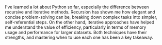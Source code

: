 I've learned a lot about Python so far, especially the difference between recursive and iterative methods. 
Recursion has shown me how elegant and concise problem-solving can be, breaking down complex tasks into simpler, self-referential steps. 
On the other hand, iterative approaches have helped me understand the value of efficiency, particularly in terms of memory usage and performance for larger datasets. 
Both techniques have their strengths, and mastering when to use each one has been a key takeaway.
